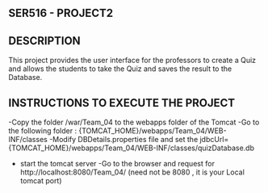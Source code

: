 SER516 - PROJECT2
---------------------------------------------------------------------

DESCRIPTION
---------------------------------------------------------------------
This project provides the user interface for the professors to create
a Quiz and allows the students to take the Quiz and saves the result
to the Database.


INSTRUCTIONS TO EXECUTE THE PROJECT
---------------------------------------------------------------------
-Copy the folder /war/Team_04 to the webapps folder of the Tomcat 
-Go to the following folder : {TOMCAT_HOME}/webapps/Team_04/WEB-INF/classes
-Modify DBDetails.properties file and set the jdbcUrl=
{TOMCAT_HOME}/webapps/Team_04/WEB-INF/classes/quizDatabase.db
- start the tomcat server
-Go to the browser and request for http://localhost:8080/Team_04/
(need not be 8080 , it is your Local tomcat port)

